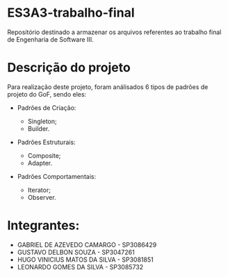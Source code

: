 # ES3A3-trabalho-final
Repositório destinado a armazenar os arquivos referentes ao trabalho final de Engenharia de Software III.

# Descrição do projeto
Para realização deste projeto, foram análisados 6 tipos de padrões de projeto do GoF, sendo eles:
  - Padrões de Criação:
    - Singleton;
    - Builder.
    
  - Padrões Estruturais:
    - Composite;
    - Adapter.

  - Padrões Comportamentais:
    - Iterator;
    - Observer.

# Integrantes:
  - GABRIEL DE AZEVEDO CAMARGO - SP3086429
  - GUSTAVO DELBON SOUZA - SP3047261
  - HUGO VINICIUS MATOS DA SILVA - SP3081851
  - LEONARDO GOMES DA SILVA - SP3085732
